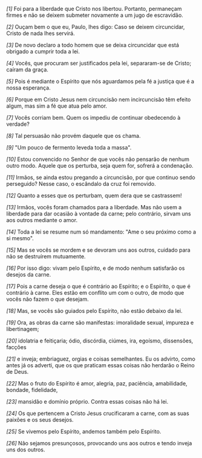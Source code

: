 *[1]* Foi para a liberdade que Cristo nos libertou. Portanto, permaneçam firmes e não se deixem submeter novamente a um jugo de escravidão.

*[2]* Ouçam bem o que eu, Paulo, lhes digo: Caso se deixem circuncidar, Cristo de nada lhes servirá.

*[3]* De novo declaro a todo homem que se deixa circuncidar que está obrigado a cumprir toda a lei.

*[4]* Vocês, que procuram ser justificados pela lei, separaram-se de Cristo; caíram da graça.

*[5]* Pois é mediante o Espírito que nós aguardamos pela fé a justiça que é a nossa esperança.

*[6]* Porque em Cristo Jesus nem circuncisão nem incircuncisão têm efeito algum, mas sim a fé que atua pelo amor.

*[7]* Vocês corriam bem. Quem os impediu de continuar obedecendo à verdade?

*[8]* Tal persuasão não provém daquele que os chama.

*[9]* "Um pouco de fermento leveda toda a massa".

*[10]* Estou convencido no Senhor de que vocês não pensarão de nenhum outro modo. Aquele que os perturba, seja quem for, sofrerá a condenação.

*[11]* Irmãos, se ainda estou pregando a circuncisão, por que continuo sendo perseguido? Nesse caso, o escândalo da cruz foi removido.

*[12]* Quanto a esses que os perturbam, quem dera que se castrassem!

*[13]* Irmãos, vocês foram chamados para a liberdade. Mas não usem a liberdade para dar ocasião à vontade da carne; pelo contrário, sirvam uns aos outros mediante o amor.

*[14]* Toda a lei se resume num só mandamento: "Ame o seu próximo como a si mesmo".

*[15]* Mas se vocês se mordem e se devoram uns aos outros, cuidado para não se destruírem mutuamente.

*[16]* Por isso digo: vivam pelo Espírito, e de modo nenhum satisfarão os desejos da carne.

*[17]* Pois a carne deseja o que é contrário ao Espírito; e o Espírito, o que é contrário à carne. Eles estão em conflito um com o outro, de modo que vocês não fazem o que desejam.

*[18]* Mas, se vocês são guiados pelo Espírito, não estão debaixo da lei.

*[19]* Ora, as obras da carne são manifestas: imoralidade sexual, impureza e libertinagem;

*[20]* idolatria e feitiçaria; ódio, discórdia, ciúmes, ira, egoísmo, dissensões, facções

*[21]* e inveja; embriaguez, orgias e coisas semelhantes. Eu os advirto, como antes já os adverti, que os que praticam essas coisas não herdarão o Reino de Deus.

*[22]* Mas o fruto do Espírito é amor, alegria, paz, paciência, amabilidade, bondade, fidelidade,

*[23]* mansidão e domínio próprio. Contra essas coisas não há lei.

*[24]* Os que pertencem a Cristo Jesus crucificaram a carne, com as suas paixões e os seus desejos.

*[25]* Se vivemos pelo Espírito, andemos também pelo Espírito.

*[26]* Não sejamos presunçosos, provocando uns aos outros e tendo inveja uns dos outros.

